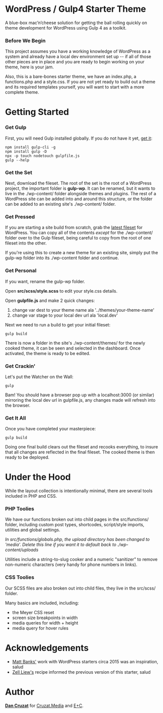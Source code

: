 # WordPress / Gulp4 Starter Theme

A blue-box mac’n’cheese solution for getting the ball rolling quickly on theme development for WordPress using Gulp 4 as a toolkit.



### Before We Begin

This project assumes you have a working knowledge of WordPress as a system and already have a local dev environment set up -- if all of those other pieces are in place and you are ready to begin working on your theme, here is your jam.

Also, this is a bare-bones starter theme, we have an index.php, a functions.php and a style.css. If you are not yet ready to build out a theme and its required templates yourself, you will want to start with a more complete theme.



# Getting Started


### Get Gulp

First, you will need Gulp installed globally. If you do not have it yet, [get it](http://gulpjs.com):

```
npm install gulp-cli -g
npm install gulp -D
npx -p touch nodetouch gulpfile.js
gulp --help
```


### Get the Set

Next, download the fileset. The root of the set is the root of a WordPress project, the important folder is **gulp-wp**. It can be renamed, but it wants to live in the ./wp-content/ folder alongside themes and plugins. The rest of a WordPress site can be added into and around this structure, or the folder can be added to an existing site's ./wp-content/ folder.



### Get Pressed

If you are starting a site build from scratch, grab the [latest fileset](https://wordpress.org/latest.zip) for WordPress. You can copy all of the contents *except* for the ./wp-content/ folder over to the Gulp fileset, being careful to copy from the root of one fileset into the other.

If you're using this to create a new theme for an existing site, simply put the gulp-wp folder into its ./wp-content folder and continue. 



### Get Personal

If you want, rename the gulp-wp folder. 

Open **src/scss/style.scss** to edit your style.css details.

Open **gulpfile.js** and make 2 quick changes:
1. change var dest to your theme name ala '../themes/your-theme-name'
2. change var stage to your local dev url ala 'local.dev'

Next we need to run a build to get your initial fileset:
```
gulp build
```

There is now a folder in the site's ./wp-content/themes/ for the newly cooked theme, it can be seen and selected in the dashboard. Once activated, the theme is ready to be edited.



### Get Crackin'

Let's put the Watcher on the Wall:
```
gulp
```

Bam! You should have a browser pop up with a localhost:3000 (or similar) mirroring the local dev url in gulpfile.js, any changes made will refresh into the browser.



### Get It All

Once you have completed your masterpiece:

```
gulp build
```

Doing one final build clears out the fileset and recooks everything, to insure that all changes are reflected in the final fileset. The cooked theme is then ready to be deployed.



# Under the Hood

While the layout collection is intentionally minimal, there are several tools included in PHP and CSS.



### PHP Toolies

We have our functions broken out into child pages in the src/functions/ folder, including custom post types, shortcodes, script/style imports, utilities and global settings.

*In src/functions/globals.php, the upload directory has been changed to 'media'. Delete this line if you want it to default back to ./wp-content/uploads*

Utilities include a string-to-slug cooker and a numeric "sanitizer" to remove non-numeric characters (very handy for phone numbers in links).



### CSS Toolies

Our SCSS files are also broken out into child files, they live in the src/scss/ folder.

Many basics are included, including:
- the Meyer CSS reset
- screen size breakpoints in width
- media queries for width + height
- media query for hover rules


# Acknowledgements

- [Matt Banks'](https://github.com/mattbanks) work with WordPress starters circa 2015 was an inspiration, salud
- [Zell Liew's](https://css-tricks.com/gulp-for-beginners/) recipe informed the previous version of this starter, salud

# Author

[**Dan Cruzat**](http://thecruzat.com) for [Cruzat.Media](http://cruzat.media) and [E+C](http://eencee.me).

